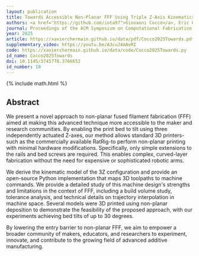 ```yaml
---
layout: publication
title: Towards Accessible Non-Planar FFF Using Triple Z-Axis Kinematics
authors: <a href="https://github.com/iota97">Giovanni Cocco</a>, Eric Garner, Vincent Belle, <a href="https://members.loria.fr/CZanni/">Cédric Zanni</a>, <b>Xavier Chermain</b>
journal: Proceedings of the ACM Symposium on Computational Fabrication
year: 2025
article: https://xavierchermain.github.io/data/pdf/Cocco2025Towards.pdf
supplementary_video: https://youtu.be/A3cuJ4mAvRI
code: https://xavierchermain.github.io/data/code/Cocco2025Towards.py
id_name: Cocco2025Towards
doi: 10.1145/3745778.3766652
id_number: 10
---
```

{% include math.html %}

## Abstract

We present a novel approach to non-planar fused filament fabrication (FFF) aimed at making this advanced technique more accessible to the maker and research communities. By enabling the print bed to tilt using three independently actuated Z-axes, our method allows standard 3D printers-such as the commercially available RatRig-to perform non-planar printing with minimal hardware modifications. Specifically, only simple extensions to the rails and bed screws are required. This enables complex, curved-layer fabrication without the need for expensive or sophisticated robotic arms.

We derive the kinematic model of the 3Z configuration and provide an open-source Python implementation that maps 3D toolpaths to machine commands. We provide a detailed study of this machine design's strengths and limitations in the context of FFF, including a build volume study, tolerance analysis, and technical details on trajectory interpolation in machine space. Several models were 3D printed using non-planar deposition to demonstrate the feasibility of the proposed approach, with our experiments achieving bed tilts of up to 30 degrees.

By lowering the entry barrier to non-planar FFF, we aim to empower a broader community of makers, educators, and researchers to experiment, innovate, and contribute to the growing field of advanced additive manufacturing.
